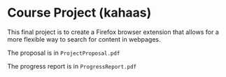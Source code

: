 # Course Project (kahaas)

This final project is to create a Firefox browser extension that allows for a more flexible way to search for content in webpages.

The proposal is in `ProjectProposal.pdf`

The progress report is in `ProgressReport.pdf`
